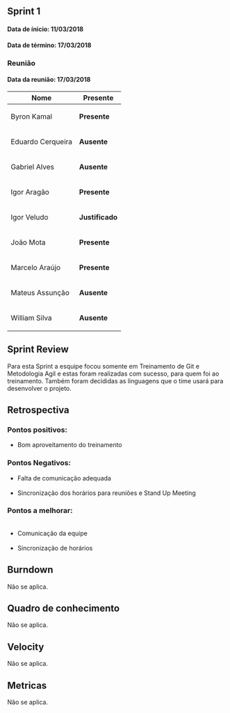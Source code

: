 ## Sprint 1

#### Data de ínicio: 11/03/2018

#### Data de término: 17/03/2018


### Reunião
#### Data da reunião: 17/03/2018

|Nome|Presente|
|----|-|
|Byron Kamal| <p><strong>Presente</strong></p> |
|Eduardo Cerqueira| <p><strong>Ausente</strong></p> |
|Gabriel Alves| <p><strong>Ausente</strong></p> |
|Igor Aragão| <p><strong>Presente</strong></p> |
|Igor Veludo|<p><strong>Justificado</strong></p>|
|João Mota| <p><strong>Presente</strong></p> |
|Marcelo Araújo| <p><strong>Presente</strong></p> |
|Mateus Assunção| <p><strong>Ausente</strong></p> |
|William Silva| <p><strong>Ausente</strong></p> |

## Sprint Review
Para esta Sprint a esquipe focou somente em Treinamento de Git e Metodologia Agil e estas foram
realizadas com sucesso, para quem foi ao treinamento. Também foram decididas as linguagens
que o time usará para desenvolver o projeto.

## Retrospectiva
### Pontos positivos:
<ul>
  <li>Bom aproveitamento do treinamento</li>
</ul>

### Pontos Negativos:
<ul>
  <li>Falta de comunicação adequada</li>
  <li>Sincronização dos horários para reuniões e Stand Up Meeting</li>
 </ul>

 ### Pontos a melhorar:
  <ul>
  <li>Comunicação da equipe</li>
  <li>Sincronização de horários</li>
  </ul>

 ## Burndown
 Não se aplica.

 ## Quadro de conhecimento
 Não se aplica.

 ## Velocity
 Não se aplica.

 ## Metricas
 Não se aplica.
